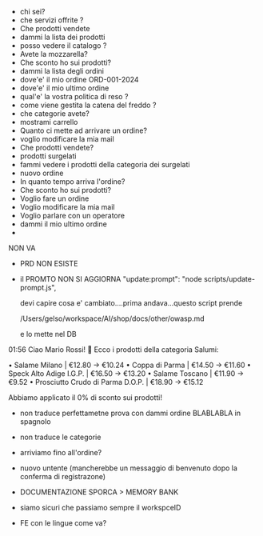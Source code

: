 - chi sei?
- che servizi offrite ?
- Che prodotti vendete
- dammi la lista dei prodotti
- posso vedere il catalogo ?
- Avete la mozzarella?
- Che sconto ho sui prodotti?
- dammi la lista degli ordini
- dove'e' il mio ordine ORD-001-2024
- dove'e' il mio ultimo ordine
- qual'e' la vostra politica di reso ?
- come viene gestita la catena del freddo ?
- che categorie avete?
- mostrami carrello
- Quanto ci mette ad arrivare un ordine?
- voglio modificare la mia mail
- Che prodotti vendete?
- prodotti surgelati
- fammi vedere i prodotti della categoria dei surgelati
- nuovo ordine
- In quanto tempo arriva l'ordine?
- Che sconto ho sui prodotti?
- Voglio fare un ordine
- Voglio modificare la mia mail
- Voglio parlare con un operatore
- dammi il mio ultimo ordine
-

NON VA

- PRD NON ESISTE
- il PROMTO NON SI AGGIORNA
  "update:prompt": "node scripts/update-prompt.js",

  devi capire cosa e' cambiato....prima andava...questo script prende

  /Users/gelso/workspace/AI/shop/docs/other/owasp.md

  e lo mette nel DB

01:56
Ciao Mario Rossi! 🥓 Ecco i prodotti della categoria Salumi:

• Salame Milano | €12.80 → €10.24
• Coppa di Parma | €14.50 → €11.60
• Speck Alto Adige I.G.P. | €16.50 → €13.20
• Salame Toscano | €11.90 → €9.52
• Prosciutto Crudo di Parma D.O.P. | €18.90 → €15.12

Abbiamo applicato il 0% di sconto sui prodotti!

- non traduce perfettametne prova con dammi ordine BLABLABLA in spagnolo
- non traduce le categorie
- arriviamo fino all'ordine?
- nuovo untente (mancherebbe un messaggio di benvenuto dopo la conferma di registrazone)

- DOCUMENTAZIONE SPORCA > MEMORY BANK
- siamo sicuri che passiamo sempre il workspceID
- FE con le lingue come va?
